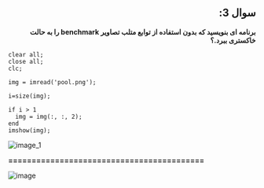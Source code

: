<div dir="rtl" >
  
## سوال 3:

**برنامه ای بنویسید که بدون استفاده از توابع متلب تصاویر benchmark را به حالت خاکستری ببرد.؟**

</div>

```
clear all;
close all;
clc;

img = imread('pool.png');

i=size(img);

if i > 1
  img = img(:, :, 2); 
end
imshow(img);
 ```
 
 ![ image_1](../benchmark/pool.png)
 
 **==========================================**


![image](https://user-images.githubusercontent.com/79828266/110442602-3d9a3000-80d0-11eb-97da-9a9191f81495.png)
